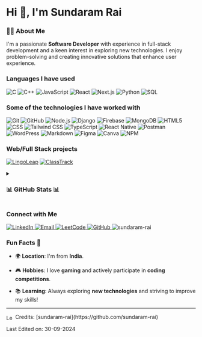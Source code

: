 <!-- [![Header](https://github.com/adamalston/adamalston/raw/master/profile.gif)](https://www.youtube.com/watch?v=dQw4w9WgXcQ) -->

<!-- [![sundaram-rai.com](https://img.shields.io/badge/-SUNDARAM--RAI.COM-000000?style=for-the-badge&logo=react&logoColor=white)](https://github.com/sundaram-rai) -->

<h1> Hi 👋, I'm Sundaram Rai </h1>

### 👨‍💻 **About Me**
I'm a passionate **Software Developer** with experience in full-stack development and a keen interest in exploring new technologies. I enjoy problem-solving and creating innovative solutions that enhance user experience.

### **Languages I have used**

![C](https://img.shields.io/badge/-C-000000?style=flat&logo=C)
![C++](https://img.shields.io/badge/-C++-000000?style=flat&logo=C%2B%2B&logoColor=00599C)
![JavaScript](https://img.shields.io/badge/-JavaScript-000000?style=flat&logo=javascript)
![React](https://img.shields.io/badge/-React-000000?style=flat&logo=React&logoColor=61DAFB)
![Next.js](https://img.shields.io/badge/-Next.js-000000?style=flat&logo=next.js&logoColor=FFFFFF)
![Python](https://img.shields.io/badge/-Python-000000?style=flat&logo=python)
![SQL](https://img.shields.io/badge/-SQL-000000?style=flat&logo=MySQL)

### **Some of the technologies I have worked with**

![Git](https://img.shields.io/badge/-Git-000000?style=flat&logo=git&logoColor=F05032)
![GitHub](https://img.shields.io/badge/-GitHub-000000?style=flat&logo=github&logoColor=FFFFFF)
![Node.js](https://img.shields.io/badge/-Node.js-000000?style=flat&logo=node.js&logoColor=339933)
![Django](https://img.shields.io/badge/-Django-000000?style=flat&logo=Django&logoColor=0B3F6E)
![Firebase](https://img.shields.io/badge/-Firebase-000000?style=flat&logo=Firebase&logoColor=FFCA28)
![MongoDB](https://img.shields.io/badge/-MongoDB-000000?style=flat&logo=mongodb&logoColor=47A248)
![HTML5](https://img.shields.io/badge/-HTML5-000000?style=flat&logo=HTML5)
![CSS](https://img.shields.io/badge/-CSS-000000?style=flat&logo=CSS3&logoColor=1572B6)
![Tailwind CSS](https://img.shields.io/badge/-TailwindCSS-000000?style=flat&logo=TailwindCSS&logoColor=06B6D4)
![TypeScript](https://img.shields.io/badge/-TypeScript-000000?style=flat&logo=typescript&logoColor=007ACC)
![React Native](https://img.shields.io/badge/-React_Native-000000?style=flat&logo=react&logoColor=61DAFB)
![Postman](https://img.shields.io/badge/-Postman-000000?style=flat&logo=Postman&logoColor=FF6C37)
![WordPress](https://img.shields.io/badge/-WordPress-000000?style=flat&logo=wordpress&logoColor=21759B)
![Markdown](https://img.shields.io/badge/-Markdown-000000?style=flat&logo=markdown&logoColor=000000)
![Figma](https://img.shields.io/badge/-Figma-000000?style=flat&logo=figma&logoColor=F24E1E)
![Canva](https://img.shields.io/badge/-Canva-000000?style=flat&logo=canva&logoColor=00C4CC)
![NPM](https://img.shields.io/badge/-NPM-000000?style=flat&logo=npm&logoColor=CB3837)


### **Web/Full Stack projects**

[![LingoLeap](https://img.shields.io/badge/-🧬&nbsp;&nbsp;LingoLeap-000000?style=flat)](https://github.com/RayaanQ/Misarticulation-Project/tree/LingoLeap)
[![ClassTrack](https://img.shields.io/badge/-🗺️&nbsp;ClassTrack-000000?style=flat)](https://github.com/sundaram-rai/django-erp-attendance)


<details>
  <summary><h3>📊 GitHub Stats 📊</h3></summary>
  <p align="center">
    <img align="" height='130px' src="https://github-readme-stats.vercel.app/api?username=sundaram-rai&hide_title=true&show_icons=true&include_all_commits=true&line_height=21&bg_color=0,EC6C6C,FFD479,FFFC79,73FA79&theme=graywhite" />
    <img align="" height='130px' src="https://github-readme-stats.vercel.app/api/top-langs/?username=sundaram-rai&hide_title=true&layout=compact&bg_color=0,73FA79,73FDFF,7A81FF&theme=graywhite" />
  </p>
</details>

<!-- ### **Featured Blog Posts**

- [How I Built LingoLeap](https://example.com/blog/lingoleap)
- [Tips for Full-Stack Development](https://example.com/blog/fullstack-tips)
-->

### **Connect with Me**

<p align="left">
  <a href="https://linkedin.com/in/sundaram-rai-a9b195222" target="_blank">
    <img src="https://img.shields.io/badge/-LinkedIn-0A66C2?style=flat&logo=LinkedIn&logoColor=FFFFFF" alt="LinkedIn" />
  </a>
  <a href="mailto:sundaramrai02@gmail.com" target="_blank">
    <img src="https://img.shields.io/badge/-Gmail-EA4335?style=flat&logo=Gmail&logoColor=FFFFFF" alt="Email" />
  </a>
  <a href="https://leetcode.com/u/sundaramrai/" target="_blank">
    <img src="https://img.shields.io/badge/-LeetCode-black?style=flat&logo=LeetCode&logoColor=FFFFFF" alt="LeetCode" />
  </a>
  <a href="https://github.com/sundaram-rai" target="_blank">
    <img src="https://img.shields.io/badge/-GitHub-lightgrey?style=flat&logo=GitHub&logoColor=000000" alt="GitHub" />
  </a>
  <span align="left"> <img src="https://komarev.com/ghpvc/?username=sundaram-rai&label=Profile%20views&color=0e75b6&style=flat" alt="sundaram-rai" /> </span>
</p>

### **Fun Facts** 🎉

- 🌍 **Location**: I'm from **India**.
  
- 🎮 **Hobbies**: I love **gaming** and actively participate in **coding competitions**.
  
- 📚 **Learning**: Always exploring **new technologies** and striving to improve my skills!

-------
<img src="https://cdn-icons-png.flaticon.com/512/6877/6877118.png" alt="Learning Icon" width="20" height="15" style="vertical-align:middle;"/>
Credits: [sundaram-rai](https://github.com/sundaram-rai)

Last Edited on: 30-09-2024
